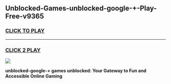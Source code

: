 
## Unblocked-Games-unblocked-google-+-Play-Free-v9365
<h3>
<a href="https://premium76.site?title=unblocked-google-+&ref=20M">CLICK TO PLAY</a></h3>
<hr>

<h3>
<a href="https://premium76.site?title=unblocked-google-+&ref=20M">CLICK 2 PLAY</a>
  
</h3>

<a href="https://premium76.site?title=unblocked-google-+&ref=19M"><img src="https://clearcache.store/games.png"></a>


**unblocked-google-+ games unblocked: Your Gateway to Fun and Accessible Online Gaming**
